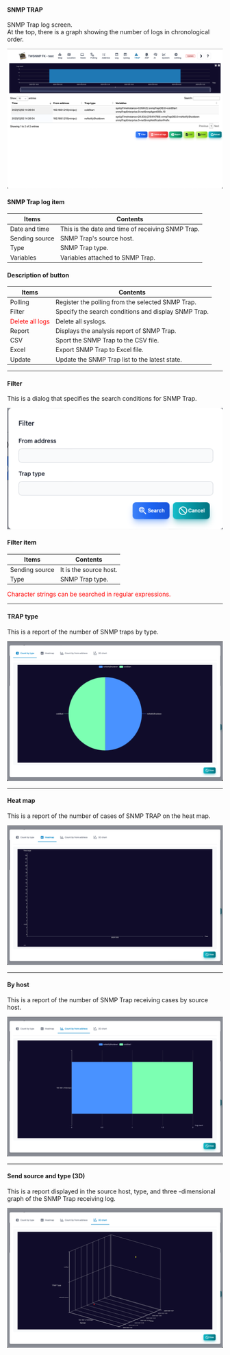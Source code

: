 #### SNMP TRAP

<div class="text-xl mb-2">
SNMP Trap log screen.<br>
At the top, there is a graph showing the number of logs in chronological order.
</div>

![SNMP TRAP](../../help/en/2023-12-03_11-56-57.png)

>>>
#### SNMP Trap log item

<div class="text-xl">

| Items | Contents |
| ---- | ---- |
| Date and time | This is the date and time of receiving SNMP Trap.|
| Sending source | SNMP Trap's source host.|
| Type | SNMP Trap type.|
| Variables | Variables attached to SNMP Trap.|

</div>

>>>
#### Description of button

<div class="text-xl">

| Items | Contents |
| ---- | ---- |
| Polling | Register the polling from the selected SNMP Trap.|
| Filter | Specify the search conditions and display SNMP Trap.|
| <Span style = "color: red;"> Delete all logs </span> | Delete all syslogs.|
| Report | Displays the analysis report of SNMP Trap.|
| CSV | Sport the SNMP Trap to the CSV file.|
| Excel | Export SNMP Trap to Excel file.|
| Update | Update the SNMP Trap list to the latest state.|
</div>


---
#### Filter

<div class="text-xl mb-2">
This is a dialog that specifies the search conditions for SNMP Trap.
</div>

![SNMP Trap filter](../../help/en/2023-12-03_11-58-52.png)

>>>
#### Filter item

<div class="text-xl">

| Items | Contents |
| ---- | ---- |
| Sending source | It is the source host.|
| Type | SNMP Trap type.|

<Span style = "color: red"> Character strings can be searched in regular expressions.</span>
</div>


---
#### TRAP type

<div class="text-xl mb-2">
This is a report of the number of SNMP traps by type.
</div>

![TRAP type](../../help/en/2023-12-03_12-00-18.png)

---
#### Heat map

<div class="text-xl mb-2">
This is a report of the number of cases of SNMP TRAP on the heat map.
</div>

![Heat map](../../help/en/2023-12-03_12-00-30.png)

---
#### By host

<div class="text-xl mb-2">
This is a report of the number of SNMP Trap receiving cases by source host.
</div>

![By host](../../help/en/2023-12-03_12-00-40.png)

---
#### Send source and type (3D)

<div class="text-xl mb-2">
This is a report displayed in the source host, type, and three -dimensional graph of the SNMP Trap receiving log.
</div>

![Host and type (3D)](../../help/en/2023-12-03_12-00-49.png)

